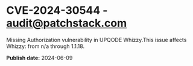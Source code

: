 # CVE-2024-30544 - audit@patchstack.com

Missing Authorization vulnerability in UPQODE Whizzy.This issue affects Whizzy: from n/a through 1.1.18.

**Publish date:** 2024-06-09
